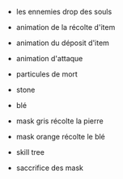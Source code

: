 - les ennemies drop des souls
- animation de la récolte d'item
- animation du déposit d'item
- animation d'attaque
- particules de mort
- stone
- blé
- mask gris récolte la pierre
- mask orange récolte le blé

- skill tree
- saccrifice des mask

